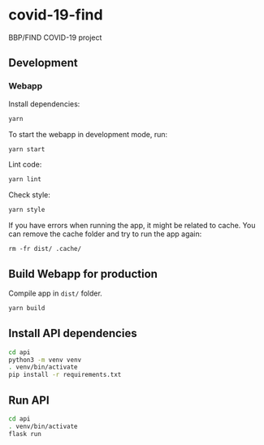 # covid-19-find

BBP/FIND COVID-19 project

## Development

### Webapp

Install dependencies:

```sh
yarn
```

To start the webapp in development mode, run:

```sh
yarn start
```

Lint code:

```sh
yarn lint
```

Check style:

```sh
yarn style
```

If you have errors when running the app, it might be related to cache.
You can remove the cache folder and try to run the app again:

```
rm -fr dist/ .cache/
```

## Build Webapp for production

Compile app in `dist/` folder.

```sh
yarn build
```


## Install API dependencies
```sh
cd api
python3 -m venv venv
. venv/bin/activate
pip install -r requirements.txt
```

## Run API

```sh
cd api
. venv/bin/activate
flask run
```
